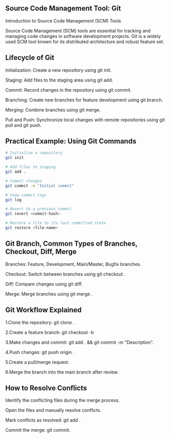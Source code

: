 Source Code Management Tool: Git
-------------------------------------------------------------------
Introduction to Source Code Management (SCM) Tools

Source Code Management (SCM) tools are essential for tracking and managing code changes in software development projects. Git is a widely used SCM tool known for its distributed architecture and robust feature set.

Lifecycle of Git
-----------------------------------------------------------------------------
Initialization: Create a new repository using git init.

Staging: Add files to the staging area using git add.

Commit: Record changes in the repository using git commit.

Branching: Create new branches for feature development using git branch.

Merging: Combine branches using git merge.

Pull and Push: Synchronize local changes with remote repositories using git pull and git push.

Practical Example: Using Git Commands
----------------------------------------------------------------
```bash
# Initialize a repository
git init

# Add files to staging
git add .

# Commit changes
git commit -m "Initial commit"

# View commit logs
git log

# Revert to a previous commit
git revert <commit-hash>

# Restore a file to its last committed state
git restore <file-name>
```

Git Branch, Common Types of Branches, Checkout, Diff, Merge
------------------------------------------------------------------------------
Branches: Feature, Development, Main/Master, Bugfix branches.

Checkout: Switch between branches using git checkout <branch-name>.

Diff: Compare changes using git diff.

Merge: Merge branches using git merge <branch-name>.


Git Workflow Explained
-------------------------------------------------------------------
1.Clone the repository: git clone <repo-url>.

2.Create a feature branch: git checkout -b <feature-branch>

3.Make changes and commit: git add . && git commit -m "Description".

4.Push changes: git push origin <feature-branch>.

5.Create a pull/merge request.

6.Merge the branch into the main branch after review.

How to Resolve Conflicts
----------------------------------------------------------
Identify the conflicting files during the merge process.

Open the files and manually resolve conflicts.

Mark conflicts as resolved: git add <file-name>.

Commit the merge: git commit.